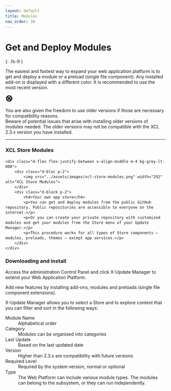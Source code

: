```yaml
---
layout: default
title: Modules
nav_order: 30
---
```


# Get and Deploy Modules
{: .fs-9 }

The easiest and fastest way to expand your web application platform is to get and deploy a module or a preload (single file component). Any installed add-on is displayed with a different color. It is recommended to use the most recent version.  


<div class="d-flex flex-justify-start bg-blue-000 m-4 p-4">

<div class="text-grey-lt-000">
<svg xmlns="http://www.w3.org/2000/svg" width="24px" height="24px" viewBox="0 0 24 24" style="-ms-transform: rotate(360deg); -webkit-transform: rotate(360deg); transform: rotate(360deg);"><path d="M2 12A10 10 0 1 0 12 2A10 10 0 0 0 2 12m13.6 1.72A4 4 0 0 0 16 12a4 4 0 0 0-4-4v2L8.88 7L12 4v2a6 6 0 0 1 6 6a5.9 5.9 0 0 1-.93 3.19M6 12a5.9 5.9 0 0 1 .93-3.19l1.47 1.47A4 4 0 0 0 8 12a4 4 0 0 0 4 4v-2l3 3l-3 3v-2a6 6 0 0 1-6-6z" fill="currentColor"/></svg>
</div>

<div class="text-grey-lt-000 ml-2 p-2">
<p>You are also given the freedom to use older versions if those are necessary for compatibility reasons.<br>  
Beware of potential issues that arise with installing older versions of modules needed. The older versions may not be compatible with the XCL 2.3.x version you have installed.</p>
</div>

</div>

<hr>

<h3 class="fs-6 fw-300">XCL Store Modules</h3>

<div class="d-flex flex-justify-start v-align-middle">

    <div class="d-flex flex-justify-between v-align-middle m-4 bg-grey-lt-000">
        <div class="d-bloc p-2">
            <img src="../assets/images/xcl-store-modules.png" width="292" alt="XCL Store Modules">
        </div>
        <div class="d-block p-2">
            <h4>Your own app store</h4>
            <p>You can get and deploy modules from the public GitHub repository. Public repositories are accessible to everyone on the internet.</p>
            <p>Or you can create your private repository with customized modules and get your modules from the Store menu of your Update Manager.</p>
            <p>This procedure works for all types of Store components — modules, preloads, themes — except app services.</p>
        </div>
    </div>

</div>

<h3 class="fs-6 fw-300">Downloading and install</h3>

<p>Access the administration Control Panel and click X-Update Manager to extend your Web Application Platform.</p>
<p>Add new features by installing add-ons, modules and preloads (single file component extensions).</p> 
<p>X-Update Manager allows you to select a Store and to explore content that you can filter and sort in the following ways:</p>

<dl> 
    <dt>Module Name</dt>
    <dd>Alphabetical order</dd>
    <dt>Category</dt>
    <dd>Modules can be organised into categories</dd>
    <dt>Last Update</dt>
    <dd>Based on the last updated date</dd>
    <dt>Version</dt>
    <dd>Higher than 2.3.x are compatibility with future versions</dd>
    <dt>Required Level</dt>
    <dd>Required by the system version, normal or optional</dd>
    <dt>Type</dt>
    <dd>The Web Platform can include various module types. The modules can belong to the subsystem, or they can run independently.</dd>
</dl>

